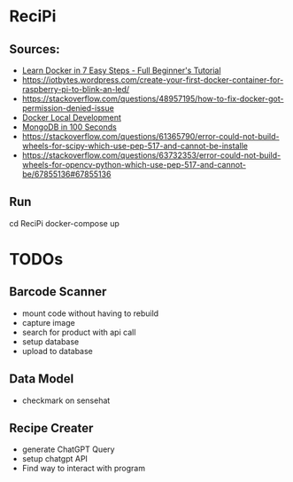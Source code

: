 # ReciPi
## Sources:
- [Learn Docker in 7 Easy Steps - Full Beginner's Tutorial](https://www.youtube.com/watch?v=gAkwW2tuIqE)
- https://iotbytes.wordpress.com/create-your-first-docker-container-for-raspberry-pi-to-blink-an-led/
- https://stackoverflow.com/questions/48957195/how-to-fix-docker-got-permission-denied-issue
- [Docker Local Development](https://vsupalov.com/rebuilding-docker-image-development/)
- [MongoDB in 100 Seconds](https://www.youtube.com/watch?v=-bt_y4Loofg)
- https://stackoverflow.com/questions/61365790/error-could-not-build-wheels-for-scipy-which-use-pep-517-and-cannot-be-installe
- https://stackoverflow.com/questions/63732353/error-could-not-build-wheels-for-opencv-python-which-use-pep-517-and-cannot-be/67855136#67855136

## Run
<!-- sudo docker build -t tsteindl/recipi:1-0 . -->
<!-- docker run --prvileged --name recipi -->
cd ReciPi
docker-compose up

# TODOs
## Barcode Scanner
- mount code without having to rebuild
- capture image
- search for product with api call
- setup database
- upload to database

## Data Model
- checkmark on sensehat

## Recipe Creater
- generate ChatGPT Query
- setup chatgpt API
- Find way to interact with program 
